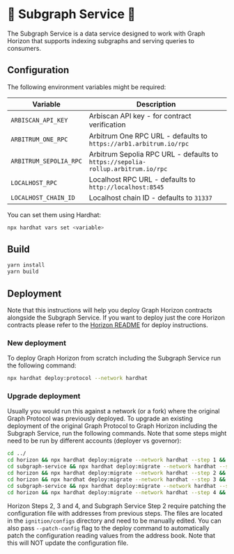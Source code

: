 # 🌅 Subgraph Service 🌅

The Subgraph Service is a data service designed to work with Graph Horizon that supports indexing subgraphs and serving queries to consumers.

## Configuration

The following environment variables might be required:

| Variable | Description |
|----------|-------------|
| `ARBISCAN_API_KEY` | Arbiscan API key - for contract verification|
| `ARBITRUM_ONE_RPC` | Arbitrum One RPC URL - defaults to `https://arb1.arbitrum.io/rpc` |
| `ARBITRUM_SEPOLIA_RPC` | Arbitrum Sepolia RPC URL - defaults to `https://sepolia-rollup.arbitrum.io/rpc` |
| `LOCALHOST_RPC` | Localhost RPC URL - defaults to `http://localhost:8545` |
| `LOCALHOST_CHAIN_ID` | Localhost chain ID - defaults to `31337` |
You can set them using Hardhat:

```bash
npx hardhat vars set <variable>
```

## Build

```bash
yarn install
yarn build
```

## Deployment

Note that this instructions will help you deploy Graph Horizon contracts alongside the Subgraph Service. If you want to deploy just the core Horizon contracts please refer to the [Horizon README](../horizon/README.md) for deploy instructions.

### New deployment
To deploy Graph Horizon from scratch including the Subgraph Service run the following command:

```bash
npx hardhat deploy:protocol --network hardhat
```

### Upgrade deployment
Usually you would run this against a network (or a fork) where the original Graph Protocol was previously deployed. To upgrade an existing deployment of the original Graph Protocol to Graph Horizon including the Subgraph Service, run the following commands. Note that some steps might need to be run by different accounts (deployer vs governor):

```bash
cd ../
cd horizon && npx hardhat deploy:migrate --network hardhat --step 1 && cd ..
cd subgraph-service && npx hardhat deploy:migrate --network hardhat --step 1 && cd ..
cd horizon && npx hardhat deploy:migrate --network hardhat --step 2 && cd .. # Run with governor. Optionally add --patch-config
cd horizon && npx hardhat deploy:migrate --network hardhat --step 3 && cd .. # Optionally add --patch-config
cd subgraph-service && npx hardhat deploy:migrate --network hardhat --step 2 && cd .. # Optionally add --patch-config
cd horizon && npx hardhat deploy:migrate --network hardhat --step 4 && cd .. # Run with governor. Optionally add --patch-config
```

Horizon Steps 2, 3 and 4, and Subgraph Service Step 2 require patching the configuration file with addresses from previous steps. The files are located in the `ignition/configs` directory and need to be manually edited. You can also pass `--patch-config` flag to the deploy command to automatically patch the configuration reading values from the address book. Note that this will NOT update the configuration file.